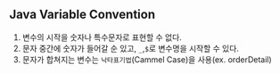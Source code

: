 ## Java Variable Convention

1. 변수의 시작을 숫자나 특수문자로 표현할 수 없다.
2. 문자 중간에 숫자가 들어갈 순 있고, `_`,`$`로  변수명을 시작할 수 있다.
2. 문자가 합쳐지는 변수는 `낙타표기법`(Cammel Case)을 사용(ex. orderDetail)
